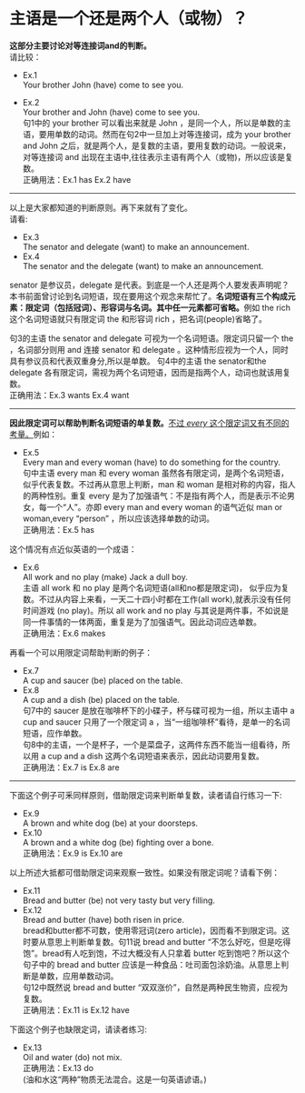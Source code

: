 # 主语是一个还是两个人（或物）？

<b>这部分主要讨论**对等连接词and**的判断。</b>  
请比较：

-  Ex.1   
Your brother John (have) come to see you.   

-  Ex.2   
Your brother and John (have) come to see you.   
句1中的 your brother 可以看出来就是 John ，是同一个人，所以是单数的主语，要用单数的动词。然而在句2中一旦加上对等连接词，成为 your brother and John 之后，就是两个人，是复数的主语，要用复数的动词。一般说来，对等连接词 and 出现在主语中,往往表示主语有两个人（或物)，所以应该是复数。  
 正确用法：Ex.1 has  Ex.2 have   


---


以上是大家都知道的判断原则。再下来就有了变化。  
请看:  
-  Ex.3   
The senator and delegate (want) to make an announcement.   
-  Ex.4   
The senator and the delegate (want) to make an announcement.   

senator 是参议员，delegate  是代表。到底是一个人还是两个人要发表声明呢？本书前面曾讨论到名词短语，现在要用这个观念来帮忙了。<b>**名词短语**有三个构成元素：**限定词**（包括冠词）、**形容词**与**名词**。其中任一元素都可省略。</b>例如 the rich 这个名词短语就只有限定词 the 和形容词 rich ，把名词(people)省略了。  

句3的主语 the senator and delegate 可视为一个名词短语。限定词只留一个 the ，名词部分则用 and 连接 senator 和 delegate 。这种情形应视为一个人，同时具有参议员和代表双重身分,所以是单数。
句4中的主语 the senator和the delegate 各有限定词，需视为两个名词短语，因而是指两个人，动词也就该用复数。  
 正确用法：Ex.3 wants   Ex.4 want   


---


<b>因此**限定词**可以帮助判断**名词短语的单复数**。</b><u>不过 <em>every</em> 这个限定词又有不同的考量。</u>例如：  

-  Ex.5   
Every man and every woman (have) to do something for the country.   
句中主语 every man 和 every woman 虽然各有限定词，是两个名词短语，似乎代表复数。不过再从意思上判断，man 和 woman 是相对称的内容，指人的两种性别。重复 every 是为了加强语气：不是指有两个人，而是表示不论男女，每一个“人”。亦即 every man and every woman 的语气近似 man or woman,every “person” ，所以应该选择单数的动词。  
 正确用法：Ex.5 has   

这个情况有点近似英语的一个成语：  
-  Ex.6  
All work and no play (make) Jack a dull boy.   
主语 all work 和 no play 是两个名词短语(all和no都是限定词)， 似乎应为复数。不过从内容上来看，一天二十四小时都在工作(all work),就表示没有任何时间游戏 (no play)。所以 all work and no play  与其说是两件事，不如说是同一件事情的一体两面，重复是为了加强语气。因此动词应选单数。  
 正确用法：Ex.6 makes   

再看一个可以用限定词帮助判断的例子：  

-  Ex.7  
A cup and saucer (be) placed on the table.   
-  Ex.8  
A cup and a dish (be) placed on the table.   
句7中的 saucer 是放在咖啡杯下的小碟子，杯与碟可视为一组，所以主语中 a cup and saucer 只用了一个限定词 a ，当“一组咖啡杯”看待，是单一的名词短语，应作单数。  
句8中的主语，一个是杯子，一个是菜盘子，这两件东西不能当一组看待，所以用 a cup and a dish 这两个名词短语来表示，因此动词要用复数。  
 正确用法：Ex.7 is   Ex.8 are   


---


下面这个例子可釆同样原则，借助限定词来判断单复数，读者请自行练习一下:  

-  Ex.9  
A brown and white dog (be) at your doorsteps.   
-  Ex.10  
A brown and a white dog (be) fighting over a bone.   
 正确用法：Ex.9 is Ex.10 are   

以上所述大抵都可借助限定词来观察一致性。如果没有限定词呢？请看下例：  

-  Ex.11  
Bread and butter (be) not very tasty but very filling.   
-  Ex.12  
Bread and butter (have) both risen in price.   
bread和butter都不可数，使用零冠词(zero article)，因而看不到限定词。这时要从意思上判断单复数。句11说 bread and butter  “不怎么好吃，但是吃得饱”。bread有人吃到饱，不过大概没有人只拿着 butter 吃到饱吧？所以这个句子中的 bread and butter 应该是一种食品：吐司面包涂奶油。从意思上判断是单数，应用单数动词。  
句12中既然说 bread and butter “双双涨价”，自然是两种民生物资，应视为复数。  
 正确用法：Ex.11 is   Ex.12 have   

下面这个例子也缺限定词，请读者练习:  
-  Ex.13  
Oil and water (do) not mix.   
 正确用法：Ex.13 do   
(油和水这“两种”物质无法混合。这是一句英语谚语。)
